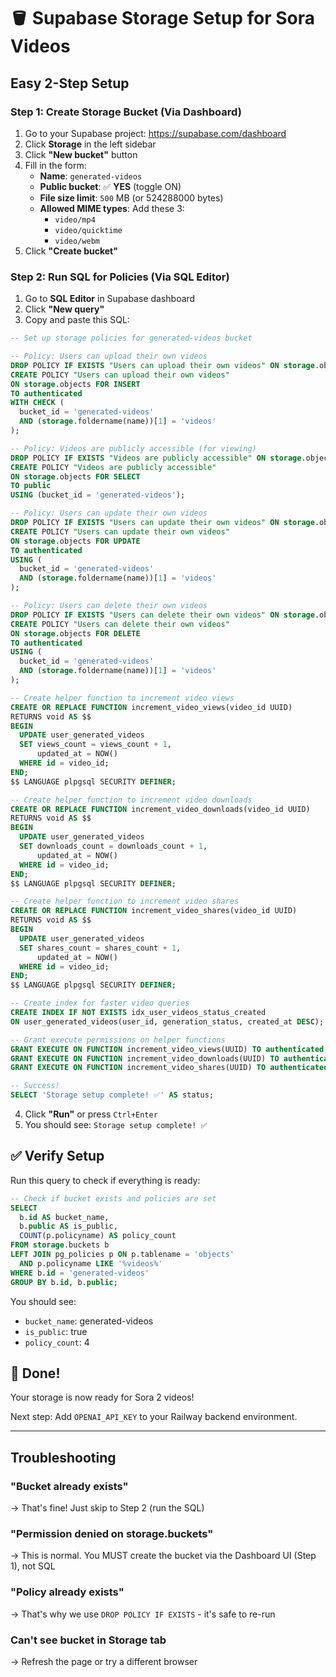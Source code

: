 # 🪣 Supabase Storage Setup for Sora Videos

## Easy 2-Step Setup

### Step 1: Create Storage Bucket (Via Dashboard)

1. Go to your Supabase project: https://supabase.com/dashboard
2. Click **Storage** in the left sidebar
3. Click **"New bucket"** button
4. Fill in the form:
   - **Name**: `generated-videos`
   - **Public bucket**: ✅ **YES** (toggle ON)
   - **File size limit**: `500` MB (or 524288000 bytes)
   - **Allowed MIME types**: Add these 3:
     - `video/mp4`
     - `video/quicktime`
     - `video/webm`
5. Click **"Create bucket"**

### Step 2: Run SQL for Policies (Via SQL Editor)

1. Go to **SQL Editor** in Supabase dashboard
2. Click **"New query"**
3. Copy and paste this SQL:

```sql
-- Set up storage policies for generated-videos bucket

-- Policy: Users can upload their own videos
DROP POLICY IF EXISTS "Users can upload their own videos" ON storage.objects;
CREATE POLICY "Users can upload their own videos"
ON storage.objects FOR INSERT
TO authenticated
WITH CHECK (
  bucket_id = 'generated-videos' 
  AND (storage.foldername(name))[1] = 'videos'
);

-- Policy: Videos are publicly accessible (for viewing)
DROP POLICY IF EXISTS "Videos are publicly accessible" ON storage.objects;
CREATE POLICY "Videos are publicly accessible"
ON storage.objects FOR SELECT
TO public
USING (bucket_id = 'generated-videos');

-- Policy: Users can update their own videos
DROP POLICY IF EXISTS "Users can update their own videos" ON storage.objects;
CREATE POLICY "Users can update their own videos"
ON storage.objects FOR UPDATE
TO authenticated
USING (
  bucket_id = 'generated-videos'
  AND (storage.foldername(name))[1] = 'videos'
);

-- Policy: Users can delete their own videos
DROP POLICY IF EXISTS "Users can delete their own videos" ON storage.objects;
CREATE POLICY "Users can delete their own videos"
ON storage.objects FOR DELETE
TO authenticated
USING (
  bucket_id = 'generated-videos'
  AND (storage.foldername(name))[1] = 'videos'
);

-- Create helper function to increment video views
CREATE OR REPLACE FUNCTION increment_video_views(video_id UUID)
RETURNS void AS $$
BEGIN
  UPDATE user_generated_videos
  SET views_count = views_count + 1,
      updated_at = NOW()
  WHERE id = video_id;
END;
$$ LANGUAGE plpgsql SECURITY DEFINER;

-- Create helper function to increment video downloads
CREATE OR REPLACE FUNCTION increment_video_downloads(video_id UUID)
RETURNS void AS $$
BEGIN
  UPDATE user_generated_videos
  SET downloads_count = downloads_count + 1,
      updated_at = NOW()
  WHERE id = video_id;
END;
$$ LANGUAGE plpgsql SECURITY DEFINER;

-- Create helper function to increment video shares
CREATE OR REPLACE FUNCTION increment_video_shares(video_id UUID)
RETURNS void AS $$
BEGIN
  UPDATE user_generated_videos
  SET shares_count = shares_count + 1,
      updated_at = NOW()
  WHERE id = video_id;
END;
$$ LANGUAGE plpgsql SECURITY DEFINER;

-- Create index for faster video queries
CREATE INDEX IF NOT EXISTS idx_user_videos_status_created 
ON user_generated_videos(user_id, generation_status, created_at DESC);

-- Grant execute permissions on helper functions
GRANT EXECUTE ON FUNCTION increment_video_views(UUID) TO authenticated;
GRANT EXECUTE ON FUNCTION increment_video_downloads(UUID) TO authenticated;
GRANT EXECUTE ON FUNCTION increment_video_shares(UUID) TO authenticated;

-- Success!
SELECT 'Storage setup complete! ✅' AS status;
```

4. Click **"Run"** or press `Ctrl+Enter`
5. You should see: `Storage setup complete! ✅`

## ✅ Verify Setup

Run this query to check if everything is ready:

```sql
-- Check if bucket exists and policies are set
SELECT 
  b.id AS bucket_name,
  b.public AS is_public,
  COUNT(p.policyname) AS policy_count
FROM storage.buckets b
LEFT JOIN pg_policies p ON p.tablename = 'objects' 
  AND p.policyname LIKE '%videos%'
WHERE b.id = 'generated-videos'
GROUP BY b.id, b.public;
```

You should see:
- `bucket_name`: generated-videos
- `is_public`: true
- `policy_count`: 4

## 🎉 Done!

Your storage is now ready for Sora 2 videos! 

Next step: Add `OPENAI_API_KEY` to your Railway backend environment.

---

## Troubleshooting

### "Bucket already exists"
→ That's fine! Just skip to Step 2 (run the SQL)

### "Permission denied on storage.buckets"
→ This is normal. You MUST create the bucket via the Dashboard UI (Step 1), not SQL

### "Policy already exists"
→ That's why we use `DROP POLICY IF EXISTS` - it's safe to re-run

### Can't see bucket in Storage tab
→ Refresh the page or try a different browser

